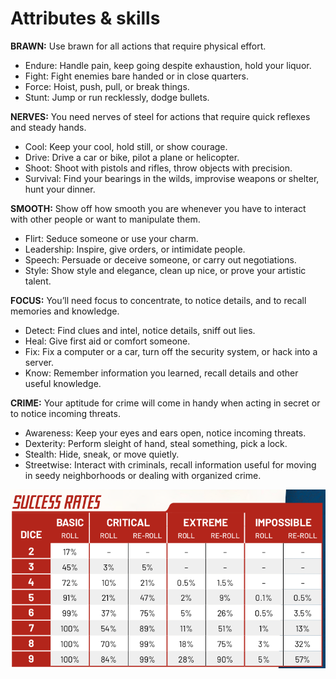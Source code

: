 # Attributes & skills

**BRAWN:** Use brawn for all actions that require physical effort.

* Endure: Handle pain, keep going despite exhaustion, hold your liquor.
* Fight: Fight enemies bare handed or in close quarters.
* Force: Hoist, push, pull, or break things.
* Stunt: Jump or run recklessly, dodge bullets.

**NERVES:** You need nerves of steel for actions that require quick reflexes and steady hands.

* Cool: Keep your cool, hold still, or show courage.
* Drive: Drive a car or bike, pilot a plane or helicopter.
* Shoot: Shoot with pistols and rifles, throw objects with precision.
* Survival: Find your bearings in the wilds, improvise weapons or shelter, hunt your dinner.

**SMOOTH:** Show off how smooth you are whenever you have to interact with other people or want to manipulate them.

* Flirt: Seduce someone or use your charm.
* Leadership: Inspire, give orders, or intimidate people.
* Speech: Persuade or deceive someone, or carry out negotiations.
* Style: Show style and elegance, clean up nice, or prove your artistic talent.

**FOCUS:** You’ll need focus to concentrate, to notice details, and to recall memories and knowledge.

* Detect: Find clues and intel, notice details, sniff out lies.
* Heal: Give first aid or comfort someone.
* Fix: Fix a computer or a car, turn off the security system, or hack into a server.
* Know: Remember information you learned, recall details and other useful knowledge.

**CRIME:** Your aptitude for crime will come in handy when acting in secret or to notice incoming threats.

* Awareness: Keep your eyes and ears open, notice incoming threats.
* Dexterity: Perform sleight of hand, steal something, pick a lock.
* Stealth: Hide, sneak, or move quietly.
* Streetwise: Interact with criminals, recall information useful for moving in seedy neighborhoods or dealing with organized crime.

<div style="page-break-after: always;"></div>

![Success Rates](./imgs/success_rates.png)

<!-- 
TODO: Iba a completar esta tabla pero tampoco veo que ayude demasiado para tenerlo en texto,
la tenemos en basic_rules.md como imagen

| X    | BASIC | CRITICAL       | EXTREME        | IMPOSIBLE      |
|------|-------|----------------|----------------|----------------|
| DICE | ROLL  | ROLL / RE-ROLL | ROLL / RE-ROLL | ROLL / RE-ROLL |
| 2    | 17%   | - / -          | - / -          | - / -          |
| 3    | 45%   | 3% / 5%        | - / -          | - / -          |
| 4    | 72%   | 10% / 21%      | 0.5% / 1.5%    | - / -          |
| 5    | 91%   |                |                | 0.1% / 0.5%    |
| 6    | 99%   |                |                | 1% / 13%       |
| 7    | 100%  |                |                |                |
| 8    | 100%  |                |                |                |
| 9    | 100%  |                |                |                |

-->